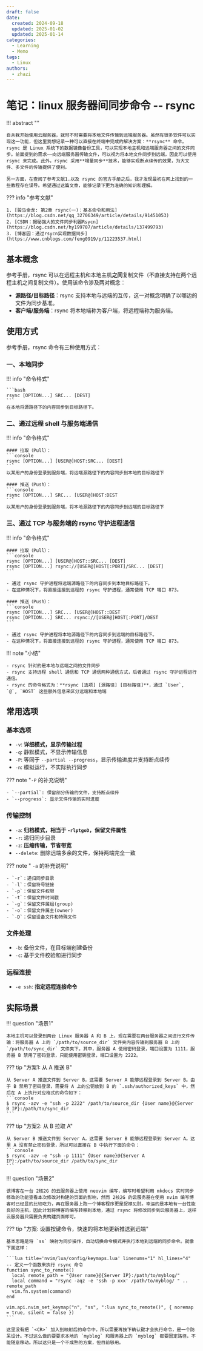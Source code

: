 ```yaml
---
draft: false
date:
  created: 2024-09-18
  updated: 2025-01-02
  updated: 2025-01-14
categories:
  - Learning
  - Memo
tags:
  - Linux
authors:
  - zhazi
---
```


# 笔记：linux 服务器间同步命令 -- rsync

!!! abstract ""

    自从我开始使用云服务器，就时不时需要将本地文件传输到远端服务器。虽然有很多软件可以实现这一功能，但这里我想记录一种可以直接在终端中完成的解决方案：**rsync** 命令。rsync 是 Linux 系统下的数据镜像备份工具，可以实现本地主机和远端服务器之间的文件同步。前面提到的需求——向远端服务器传输文件，可以视为将本地文件同步到远端，因此可以使用 rsync 来完成。此外，rsync 采用**增量同步**技术，能够实现断点续传的效果，为大文件、多文件的传输提供了便利。

    另一方面，在查阅了参考文献1.以及 rsync 的官方手册之后，我才发现最初在网上找到的一些教程存在误导。希望通过这篇文章，能够记录下更为准确的知识和理解。

??? info "参考文献"

    1. [骏马金龙: 第2章 rsync(一)：基本命令和用法](https://blog.csdn.net/qq_32706349/article/details/91451053)
    2. [CSDN：揭秘强大的文件同步利器Rsycn](https://blog.csdn.net/hy199707/article/details/137499793)
    3. [博客园：通过rsycn实现数据同步](https://www.cnblogs.com/feng0919/p/11223537.html)
<!-- more -->

## 基本概念

参考手册，rsync 可以在远程主机和本地主机**之间**复制文件（不直接支持在两个远程主机之间复制文件）。使用该命令涉及两对概念：

- **源路径/目标路径**：rsync 支持本地与远端的互传，这一对概念明确了以哪边的文件为同步基准。
- **客户端/服务端**：rsync 将本地端称为客户端，将远程端称为服务端。

## 使用方式

参考手册，rsync 命令有三种使用方式：

### 一、本地同步

!!! info "命令格式"

    ```bash
    rsync [OPTION...] SRC... [DEST]
    ```
    在本地将源路径下的内容同步到目标路径下。

### 二、通过远程 shell 与服务端通信

!!! info "命令格式"

    #### 拉取（Pull）：
    ```console
    rsync [OPTION...] [USER@]HOST:SRC... [DEST]
    ```
    以某用户的身份登录到服务端，将远端源路径下的内容同步到本地的目标路径下

    #### 推送（Push）：
    ```console
    rsync [OPTION...] SRC... [USER@]HOST:DEST
    ```
    以某用户的身份登录到服务端，将本地源路径下的内容同步到远端的目标路径下

### 三、通过 TCP 与服务端的 rsync 守护进程通信

!!! info "命令格式"

    #### 拉取（Pull）：
    ```console
    rsync [OPTION...] [USER@]HOST::SRC... [DEST]
    rsync [OPTION...] rsync://[USER@]HOST[:PORT]/SRC... [DEST]
    ```

    - 通过 rsync 守护进程将远端源路径下的内容同步到本地目标路径下。
    - 在这种情况下，将直接连接到远程的 rsync 守护进程，通常使用 TCP 端口 873。

    #### 推送（Push）：
    ```console
    rsync [OPTION...] SRC... [USER@]HOST::DEST
    rsync [OPTION...] SRC... rsync://[USER@]HOST[:PORT]/DEST
    ```

    - 通过 rsync 守护进程将本地源路径下的内容同步到远端的目标路径下。
    - 在这种情况下，将直接连接到远程的 rsync 守护进程，通常使用 TCP 端口 873。

!!! note "小结"

    - rsync 针对的是本地与远端之间的文件同步
    - rsync 支持远程 shell 通信和 TCP 通信两种通信方式，后者通过 rsync 守护进程进行通信。
    - rsync 的命令格式为：**rsync [选项] [源路径] [目标路径]**，通过 `User`, `@`, `HOST` 这些额外信息来区分远端和本地端

## 常用选项

### 基本选项
- `-v`: **详细模式，显示传输过程**
- `-q`: 静默模式，不显示传输信息  
- `-P`: 等同于 `--partial --progress`，显示传输进度并支持断点续传
- `-n`: 模拟运行，不实际执行同步

??? note "`-P` 的补充说明"

    - `--partial`: 保留部分传输的文件，支持断点续传
    - `--progress`: 显示文件传输的实时进度

### 传输控制
- `-a`: **归档模式，相当于 `-rlptgoD`，保留文件属性**
- `-r`: 递归同步目录
- `-z`: **压缩传输，节省带宽**
- `--delete`: 删除远端多余的文件，保持两端完全一致

??? note " `-a` 的补充说明"

    - `-r`：递归同步目录
    - `-l`：保留符号链接
    - `-p`：保留文件权限
    - `-t`：保留文件时间戳
    - `-g`：保留文件属组(group)
    - `-o`：保留文件属主(owner)
    - `-D`：保留设备文件和特殊文件

### 文件处理
- `-b`: 备份文件，在目标端创建备份
- `-c`: 基于文件校验和进行同步

### 远程连接
- `-e ssh`: **指定远程连接命令**

## 实际场景

!!! question "场景1"

    本地主机可以登录到两台 Linux 服务器 A 和 B 上，现在需要在两台服务器之间进行文件传输：将服务器 A 上的 `/path/to/source_dir` 文件夹内容传输到服务器 B 上的 `/path/to/sync_dir` 文件夹下。其中，服务器 A 使用密码登录，端口设置为 1111，服务器 B 禁用了密码登录，只能使用密钥登录，端口设置为 2222。

??? tip "方案1: 从 A 推送 B"

    从 Server A 推送文件到 Server B，这需要 Server A 能够远程登录到 Server B。由于 B 禁用了密码登录，需要将 A 上的公钥放到 B 的 `.ssh/authorized_keys` 中，然后在 A 上执行对应格式的命令如下：
    ```console
    $ rsync -azv -e "ssh -p 2222" /path/to/source_dir {User name}@{Server B IP}:/path/to/sync_dir
    ```

??? tip "方案2: 从 B 拉取 A"

    从 Server B 推送文件到 Server A，这需要 Server B 能够远程登录到 Server A。这里 A 没有禁止密码登录，所以可以直接在 B 中执行下面的命令：
    ```console
    $ rsync -azv -e "ssh -p 1111" {User name}@{Server A IP}:/path/to/source_dir /path/to/sync_dir 
    ```

!!! question "场景2"

    该博客在一台 2核2G 的云服务器上使用 neovim 编写，编写时希望利用 mkdocs 实时同步修改的功能查看本次修改对构建的页面的影响，然而 2核2G 的云服务器在使用 nvim 编写博客时已经显的比较吃力，再在服务器上跑一个博客程序更是捉襟见肘。幸运的是本地有一台性能良好的主机，因此计划将博客的编写转移到本地，通过 rsync 将修改同步到云服务器上，这样云服务器只需要负责构建页面即可。

??? tip "方案: 设置按键命令，快速的将本地更新推送到远端"

    基本思路是将 `ss` 映射为同步操作，自动切换命令模式并执行本地到远端的同步命令。就像下面这样：

    ```lua title='nvim/lua/config/keymaps.lua' linenums="1" hl_lines="4"
    -- 定义一个函数来执行 rsync 命令
    function sync_to_remote()
      local remote_path = "{User name}@{Server IP}:/path/to/myblog/" 
      local command = "rsync -aqz -e 'ssh -p xxx' /path/to/myblog/ " .. remote_path
      vim.fn.system(command)
    end

    vim.api.nvim_set_keymap("n", "ss", ":lua sync_to_remote()", { noremap = true, silent = false })
    ```

    这里没有把 `<CR>` 加入到映射后的命令中，所以需要再按下确认键才会执行命令，是一个防呆设计。不过这么做的要要求本地的 `myblog` 和服务器上的 `myblog` 都要固定路径，不能随意移动。所以这只是一个不成熟的方案，但目前够用。

